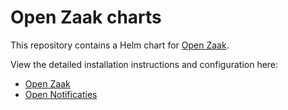 # Open Zaak charts

This repository contains a Helm chart for [Open Zaak](https://github.com/open-zaak).

View the detailed installation instructions and configuration here:

- [Open Zaak](./charts/open-zaak/README.md)
- [Open Notificaties](./charts/open-notificaties/README.md)